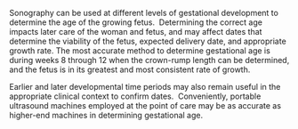 Sonography can be used at different levels of gestational development to determine the age of the growing fetus.  Determining the correct age impacts later care of the woman and fetus, and may affect dates that determine the viability of the fetus, expected delivery date, and appropriate growth rate. The most accurate method to determine gestational age is during weeks 8 through 12 when the crown-rump length can be determined, and the fetus is in its greatest and most consistent rate of growth.

Earlier and later developmental time periods may also remain useful in the appropriate clinical context to confirm dates.  Conveniently, portable ultrasound machines employed at the point of care may be as accurate as higher-end machines in determining gestational age.